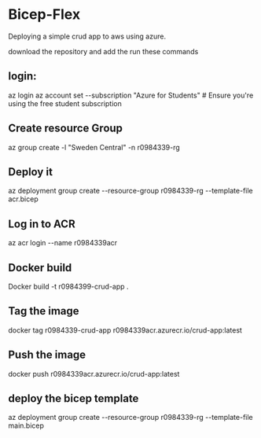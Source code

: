 # Bicep-Flex

Deploying a simple crud app to aws using azure.

download the repository and add the run these commands

## login:

az login
az account set --subscription "Azure for Students" # Ensure you're using the free student subscription

## Create resource Group

az group create -l "Sweden Central" -n r0984339-rg

## Deploy it

az deployment group create --resource-group r0984339-rg --template-file acr.bicep

## Log in to ACR

az acr login --name r0984339acr

## Docker build

Docker build -t r0984399-crud-app .

## Tag the image

docker tag r0984339-crud-app r0984339acr.azurecr.io/crud-app:latest

## Push the image

docker push r0984339acr.azurecr.io/crud-app:latest

## deploy the bicep template

az deployment group create --resource-group r0984339-rg --template-file main.bicep
